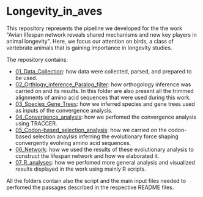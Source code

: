 # Longevity_in_aves

This repository represents the pipeline we developed for the the work "Avian lifespan network reveals shared mechanisms and new key players in animal longevity". Here, we focus our attention on birds, a class of vertebrate animals that is gaining importance in longevity studies.

The repository contains:

- [01_Data_Collection](./00_Data_Collection/): how data were collected, parsed, and prepared to be used.
- [02_Orthlogy_inference_Paralog_filter](./01_Orthlogy_inference_Paralog_filter/): how orthogology inference was carried on and its results. In this folder are also present all the trimmed alignments of amino acid sequences that were used during this work.
- [03_Species_Gene_Trees](./02_Species_Gene_Trees/): how we inferred species and gene trees used as inputs of the convergence analysis.
- [04_Convergence_analysis](./03_Convergence_analysis/): how we perfomed the convergence analysis using TRACCER.
- [05_Codon-based_selection_analysis](./04_Codon-based_selection_analysis/): how we carried on the codon-based selection anaylsis inferring the evolutionary force shaping convergently evolving amino acid sequences.
- [06_Network](./05_Network/): how we used the results of these evolutionary analysis to construct the lifespan network and how we elaborated it.
- [07_R_analyses](./06_R_analyses/): how we perfomed more general analysis and visualized results displayed in the work using mainly R scripts.

All the folders contain also the script and the main input files needed to perfomed the passages described in the respective README files.
